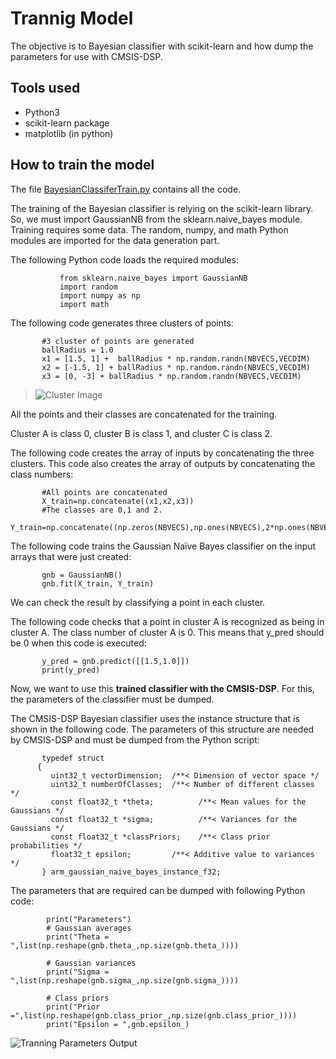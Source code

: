 
# Trannig Model
The objective is to Bayesian classifier with scikit-learn and how dump the parameters for use with CMSIS-DSP. 

## Tools used 
*   Python3
*   scikit-learn package
*    matplotlib (in python)

## How to train the model

The file [BayesianClassiferTrain.py](/ModelTraining/BayesianModelTrainer.py) contains all the code.

The training of the Bayesian classifier is relying on the scikit-learn library. So, we must import GaussianNB from the sklearn.naive_bayes module.
Training requires some data. The random, numpy, and math Python modules are imported for the data generation part.

The following Python code loads the required modules:
```
           from sklearn.naive_bayes import GaussianNB
           import random
           import numpy as np
           import math
```
The following code generates three clusters of points:

```
       #3 cluster of points are generated
       ballRadius = 1.0
       x1 = [1.5, 1] +  ballRadius * np.random.randn(NBVECS,VECDIM)
       x2 = [-1.5, 1] + ballRadius * np.random.randn(NBVECS,VECDIM)
       x3 = [0, -3] + ballRadius * np.random.randn(NBVECS,VECDIM)
```
>   ![Cluster Image](/ModelTraining/trainingPlot.png)

All the points and their classes are concatenated for the training.

Cluster A is class 0, cluster B is class 1, and cluster C is class 2.

The following code creates the array of inputs by concatenating the three clusters. This code also creates the array of outputs by concatenating the class numbers:
```
       #All points are concatenated
       X_train=np.concatenate((x1,x2,x3))
       #The classes are 0,1 and 2.
       Y_train=np.concatenate((np.zeros(NBVECS),np.ones(NBVECS),2*np.ones(NBVECS)))
```
The following code trains the Gaussian Naïve Bayes classifier on the input arrays that were just created:
```
       gnb = GaussianNB()
       gnb.fit(X_train, Y_train)
```
We can check the result by classifying a point in each cluster.

The following code checks that a point in cluster A is recognized as being in cluster A. The class number of cluster A is 0. This means that y_pred should be 0 when this code is executed:
```
       y_pred = gnb.predict([[1.5,1.0]])
       print(y_pred)
```
Now, we want to use this **trained classifier with the CMSIS-DSP**. For this, the parameters of the classifier must be dumped.

The CMSIS-DSP Bayesian classifier uses the instance structure that is shown in the following code. The parameters of this structure are needed by CMSIS-DSP and must be dumped from the Python script:
```
       typedef struct
      {
         uint32_t vectorDimension;  /**< Dimension of vector space */
         uint32_t numberOfClasses;  /**< Number of different classes  */
         const float32_t *theta;          /**< Mean values for the Gaussians */
         const float32_t *sigma;          /**< Variances for the Gaussians */
         const float32_t *classPriors;    /**< Class prior probabilities */
         float32_t epsilon;         /**< Additive value to variances */
       } arm_gaussian_naive_bayes_instance_f32;
```
The parameters that are required can be dumped with following Python code:

```
        print("Parameters")
        # Gaussian averages
        print("Theta = ",list(np.reshape(gnb.theta_,np.size(gnb.theta_))))

        # Gaussian variances
        print("Sigma = ",list(np.reshape(gnb.sigma_,np.size(gnb.sigma_))))

        # Class priors
        print("Prior =",list(np.reshape(gnb.class_prior_,np.size(gnb.class_prior_))))
        print("Epsilon = ",gnb.epsilon_)
```

![Tranning Parameters Output ](/ModelTraining/ParametersOutput.PNG)



